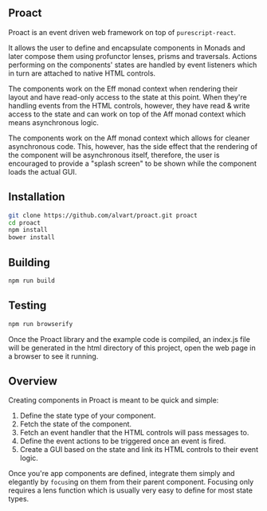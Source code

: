 ## Proact

Proact is an event driven web framework on top of `purescript-react`.

It allows the user to define and encapsulate components in Monads and later compose them using profunctor lenses, prisms and traversals. Actions performing on the components' states are handled by event listeners which in turn are attached to native HTML controls.

The components work on the Eff monad context when rendering their layout and have read-only access to the state at this point. When they're handling events from the HTML controls, however, they have read & write access to the state and can work on top of the Aff monad context which means asynchronous logic.

The components work on the Aff monad context which allows for cleaner asynchronous code. This, however, has the side effect that the rendering of the component will be asynchronous itself, therefore, the user is encouraged to provide a "splash screen" to be shown while the component loads the actual GUI.

## Installation
```sh
git clone https://github.com/alvart/proact.git proact
cd proact
npm install
bower install
```

## Building

```sh
npm run build
```

## Testing

```sh
npm run browserify
```

Once the Proact library and the example code is compiled, an index.js file will be generated in the html directory of this project, open the web page in a browser to see it running.

## Overview

Creating components in Proact is meant to be quick and simple:

1. Define the state type of your component.
2. Fetch the state of the component.
3. Fetch an event handler that the HTML controls will pass messages to.
4. Define the event actions to be triggered once an event is fired.
5. Create a GUI based on the state and link its HTML controls to their event logic.

Once you're app components are defined, integrate them simply and elegantly by `focus`ing on them from their parent component. Focusing only requires a lens function which is usually very easy to define for most state types.
